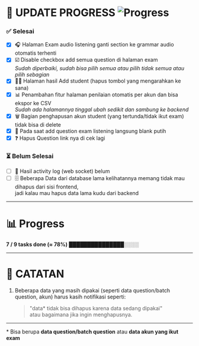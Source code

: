 # 🚀 UPDATE PROGRESS ![Progress](https://img.shields.io/badge/progress-78%25-brightgreen)

### ✅ Selesai
- [x] 🎧 Halaman Exam audio listening ganti section ke grammar audio otomatis terhenti  
- [x] ☑️ Disable checkbox add semua question di halaman exam  
      _Sudah diperbaiki, sudah bisa pilih semua atau pilih tidak semua atau pilih sebagian_
- [x] 👨‍🎓 Halaman hasil Add student (hapus tombol yang mengarahkan ke sana)  
- [x] 📊 Penambahan fitur halaman penilaian otomatis per akun dan bisa ekspor ke CSV  
      _Sudah ada halamannya tinggal ubah sedikit dan sambung ke backend_  
- [x] 🗑️ Bagian penghapusan akun student (yang tertunda/tidak ikut exam) tidak bisa di delete  
- [x] 📝 Pada saat add question exam listening langsung blank putih  
- [x] ❓ Hapus Question link nya di cek lagi  

### ⏳ Belum Selesai
- [ ] 🔌 Hasil activity log (web socket) belum  
- [ ] 🗄️ Beberapa Data dari database lama kelihatannya memang tidak mau dihapus dari sisi frontend,  
      jadi kalau mau hapus data lama kudu dari backend  

---

# 📊 Progress
**7 / 9 tasks done (≈ 78%)**
███████████████░░░░

---

# 📝 CATATAN

1. Beberapa data yang masih dipakai (seperti data question/batch question, akun) harus kasih notifikasi seperti:  
   > "data* tidak bisa dihapus karena data sedang dipakai"  
   atau bagaimana jika ingin menghapusnya.  

---

\* Bisa berupa **data question/batch question** atau **data akun yang ikut exam**
